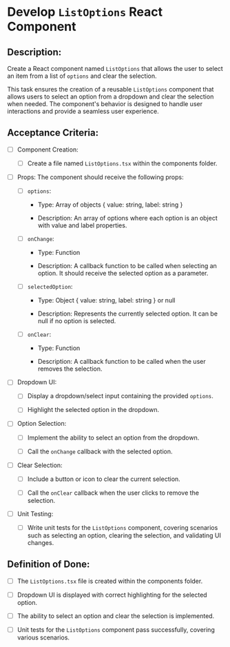 # Develop `ListOptions` React Component

## Description:

Create a React component named `ListOptions` that allows the user to select an item from a list of `options` and clear the selection.

This task ensures the creation of a reusable `ListOptions` component that allows users to select an option from a dropdown and clear the selection when needed. The component\'s behavior is designed to handle user interactions and provide a seamless user experience.

## Acceptance Criteria:

- [ ] Component Creation:

    - [ ] Create a file named `ListOptions.tsx` within the components folder.

- [ ] Props: The component should receive the following props:

    - [ ] `options`:

        -   Type: Array of objects { value: string, label: string }

        -   Description: An array of options where each option is an object with value and label properties.

    - [ ] `onChange`:

        -   Type: Function

        -   Description: A callback function to be called when selecting an option. It should receive the selected option as a parameter.

    - [ ] `selectedOption`:

        -   Type: Object { value: string, label: string } or null

        -   Description: Represents the currently selected option. It can be null if no option is selected.

    - [ ] `onClear`:

        -   Type: Function

        -   Description: A callback function to be called when the user removes the selection.

- [ ] Dropdown UI:

    - [ ] Display a dropdown/select input containing the provided `options`.

    - [ ] Highlight the selected option in the dropdown.

- [ ] Option Selection:

    - [ ] Implement the ability to select an option from the dropdown.

    - [ ] Call the `onChange` callback with the selected option.

- [ ] Clear Selection:

    - [ ] Include a button or icon to clear the current selection.

    - [ ] Call the `onClear` callback when the user clicks to remove the selection.

- [ ] Unit Testing:

    - [ ] Write unit tests for the `ListOptions` component, covering scenarios such as selecting an option, clearing the selection, and validating UI changes.

## Definition of Done:

- [ ] The `ListOptions.tsx` file is created within the components folder.

- [ ] Dropdown UI is displayed with correct highlighting for the selected option.

- [ ] The ability to select an option and clear the selection is implemented.

- [ ] Unit tests for the `ListOptions` component pass successfully, covering various scenarios.
